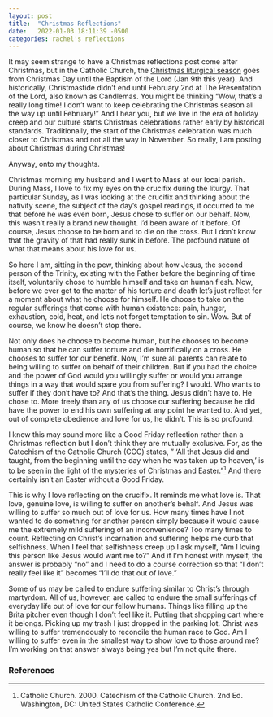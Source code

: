 ```yaml
---
layout: post
title:  "Christmas Reflections"
date:   2022-01-03 18:11:39 -0500
categories: rachel's reflections
---
```


It may seem strange to have a Christmas reflections post come after Christmas, but in the Catholic Church, the [Christmas liturgical season](https://ucatholic.com/blog/when-does-christmas-actually-end/) goes from Christmas Day until the Baptism of the Lord (Jan 9th this year). And historically, Christmastide didn’t end until February 2nd at The Presentation of the Lord, also known as Candlemas. You might be thinking “Wow, that’s a really long time! I don’t want to keep celebrating the Christmas season all the way up until February!” And I hear you, but we live in the era of holiday creep and our culture starts Christmas celebrations rather early by historical standards. Traditionally, the start of the Christmas celebration was much closer to Christmas and not all the way in November. So really, I am posting about Christmas during Christmas!

Anyway, onto my thoughts.

Christmas morning my husband and I went to Mass at our local parish. During Mass, I love to fix my eyes on the crucifix during the liturgy. That particular Sunday, as I was looking at the crucifix and thinking about the nativity scene, the subject of the day’s gospel readings, it occurred to me that before he was even born, Jesus chose to suffer on our behalf. Now, this wasn’t really a brand new thought. I’d been aware of it before. Of course, Jesus choose to be born and to die on the cross. But I don’t know that the gravity of that had really sunk in before. The profound nature of what that means about his love for us.

So here I am, sitting in the pew, thinking about how Jesus, the second person of the Trinity, existing with the Father before the beginning of time itself, voluntarily chose to humble himself and take on human flesh. Now, before we ever get to the matter of his torture and death let’s just reflect for a moment about what he choose for himself. He choose to take on the regular sufferings that come with human existence: pain, hunger, exhaustion, cold, heat, and let’s not forget temptation to sin. Wow. But of course, we know he doesn’t stop there.

Not only does he choose to become human, but he chooses to become human so that he can suffer torture and die horrifically on a cross. He chooses to suffer for our benefit. Now, I’m sure all parents can relate to being willing to suffer on behalf of their children. But if you had the choice and the power of God would you willingly suffer or would you arrange things in a way that would spare you from suffering? I would. Who wants to suffer if they don’t have to? And that’s the thing. Jesus didn’t have to. He chose to. More freely than any of us choose our suffering because he did have the power to end his own suffering at any point he wanted to. And yet, out of complete obedience and love for us, he didn’t. This is so profound.

I know this may sound more like a Good Friday reflection rather than a Christmas reflection but I don’t think they are mutually exclusive. For, as the Catechism of the Catholic Church (CCC) states, ” ‘All that Jesus did and taught, from the beginning until the day when he was taken up to heaven,’ is to be seen in the light of the mysteries of Christmas and Easter.”[^a] And there certainly isn’t an Easter without a Good Friday.

This is why I love reflecting on the crucifix. It reminds me what love is. That love, genuine love, is willing to suffer on another’s behalf. And Jesus was willing to suffer so much out of love for us. How many times have I not wanted to do something for another person simply because it would cause me the extremely mild suffering of an inconvenience? Too many times to count. Reflecting on Christ’s incarnation and suffering helps me curb that selfishness. When I feel that selfishness creep up I ask myself, “Am I loving this person like Jesus would want me to?” And if I’m honest with myself, the answer is probably “no” and I need to do a course correction so that “I don’t really feel like it” becomes “I’ll do that out of love.”

Some of us may be called to endure suffering similar to Christ’s through martyrdom. All of us, however, are called to endure the small sufferings of everyday life out of love for our fellow humans. Things like filling up the Brita pitcher even though I don’t feel like it. Putting that shopping cart where it belongs. Picking up my trash I just dropped in the parking lot. Christ was willing to suffer tremendously to reconcile the human race to God. Am I willing to suffer even in the smallest way to show love to those around me? I’m working on that answer always being yes but I’m not quite there.

### References

[^a]: Catholic Church. 2000. Catechism of the Catholic Church. 2nd Ed. Washington, DC: United States Catholic Conference.